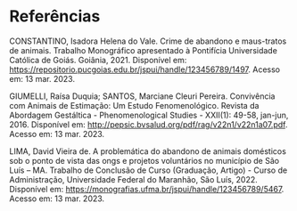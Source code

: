 # Referências

CONSTANTINO, Isadora Helena do Vale. Crime de abandono e maus-tratos de animais. Trabalho Monográfico apresentado à Pontifícia Universidade Católica de Goiás. Goiânia, 2021. Disponível em: https://repositorio.pucgoias.edu.br/jspui/handle/123456789/1497. Acesso em: 13 mar. 2023. 

GIUMELLI, Raísa Duquia; SANTOS, Marciane Cleuri Pereira. Convivência com Animais de Estimação: Um Estudo Fenomenológico. Revista da Abordagem Gestáltica - Phenomenological Studies - XXII(1): 49-58, jan-jun, 2016. Disponível em: http://pepsic.bvsalud.org/pdf/rag/v22n1/v22n1a07.pdf. Acesso em: 13 mar. 2023. 

LIMA, David Vieira de. A problemática do abandono de animais domésticos sob o ponto de vista das ongs e projetos voluntários no município de São Luís – MA. Trabalho de Conclusão de Curso (Graduação, Artigo) - Curso de Administração, Universidade Federal do Maranhão, São Luís, 2022. Disponível em: https://monografias.ufma.br/jspui/handle/123456789/5467. Acesso em: 13 mar. 2023. 

